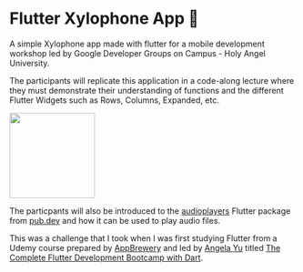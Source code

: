 # Flutter Xylophone App 🎵

A simple Xylophone app made with flutter for a mobile development workshop led by Google Developer Groups on Campus - Holy Angel University.

The participants will replicate this application in a code-along lecture where they must demonstrate their understanding of functions and the different Flutter Widgets such as Rows, Columns, Expanded, etc.

<img width="150" src="https://github.com/user-attachments/assets/ae9a4037-0714-47fd-96f9-1835f37745da">

The particpants will also be introduced to the [audioplayers](https://pub.dev/packages/audioplayers) Flutter package from [pub.dev](pub.dev) and how it can be used to play audio files.

This was a challenge that I took when I was first studying Flutter from a Udemy course prepared by [AppBrewery](https://appbrewery.com/) and led by [Angela Yu](https://www.udemy.com/user/4b4368a3-b5c8-4529-aa65-2056ec31f37e/?srsltid=AfmBOoovfgC-L04PYv8VMl4nLfUwtTWxouMhmZM6bq-XJeawxFKFMoUh) titled [The Complete Flutter Development Bootcamp with Dart](https://www.udemy.com/course/flutter-bootcamp-with-dart/?couponCode=LETSLEARNNOW).

